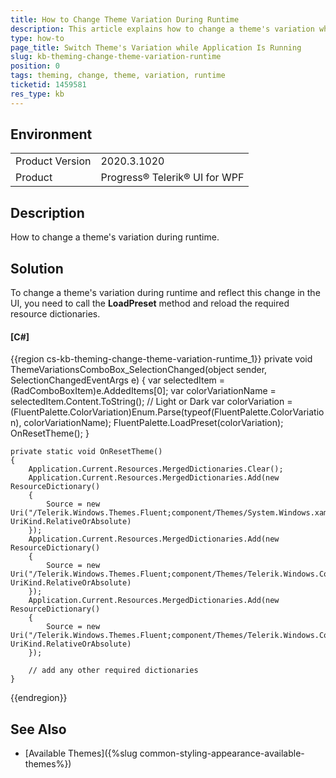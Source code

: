 ```yaml
---
title: How to Change Theme Variation During Runtime
description: This article explains how to change a theme's variation while the application is running.
type: how-to
page_title: Switch Theme's Variation while Application Is Running
slug: kb-theming-change-theme-variation-runtime
position: 0
tags: theming, change, theme, variation, runtime
ticketid: 1459581
res_type: kb
---
```


## Environment
<table>
	<tbody>
		<tr>
			<td>Product Version</td>
			<td>2020.3.1020</td>
		</tr>
		<tr>
			<td>Product</td>
			<td>Progress® Telerik® UI for WPF</td>
		</tr>
	</tbody>
</table>

## Description

How to change a theme's variation during runtime.

## Solution

To change a theme's variation during runtime and reflect this change in the UI, you need to call the **LoadPreset** method and reload the required resource dictionaries.

#### __[C#]__

{{region cs-kb-theming-change-theme-variation-runtime_1}}
	private void ThemeVariationsComboBox_SelectionChanged(object sender, SelectionChangedEventArgs e)
	{
		var selectedItem = (RadComboBoxItem)e.AddedItems[0];
		var colorVariationName = selectedItem.Content.ToString(); // Light or Dark
		var colorVariation = (FluentPalette.ColorVariation)Enum.Parse(typeof(FluentPalette.ColorVariation), colorVariationName);
		FluentPalette.LoadPreset(colorVariation);
		OnResetTheme();
	}

	private static void OnResetTheme()
	{
		Application.Current.Resources.MergedDictionaries.Clear();
		Application.Current.Resources.MergedDictionaries.Add(new ResourceDictionary()
		{
			Source = new Uri("/Telerik.Windows.Themes.Fluent;component/Themes/System.Windows.xaml", UriKind.RelativeOrAbsolute)
		});
		Application.Current.Resources.MergedDictionaries.Add(new ResourceDictionary()
		{
			Source = new Uri("/Telerik.Windows.Themes.Fluent;component/Themes/Telerik.Windows.Controls.xaml", UriKind.RelativeOrAbsolute)
		});
		Application.Current.Resources.MergedDictionaries.Add(new ResourceDictionary()
		{
			Source = new Uri("/Telerik.Windows.Themes.Fluent;component/Themes/Telerik.Windows.Controls.Input.xaml", UriKind.RelativeOrAbsolute)
		});

		// add any other required dictionaries
	}
{{endregion}}

## See Also
* [Available Themes]({%slug common-styling-appearance-available-themes%})